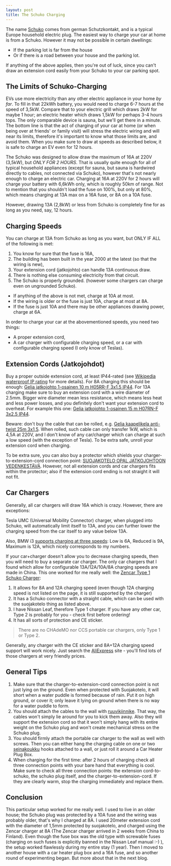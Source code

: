 ```yaml
---
layout: post
title: The Schuko Charging
---
```


The name [Schuko](https://en.wikipedia.org/wiki/Schuko) comes from german Schutzkontakt, and is a typical Europe household electric
plug. The easiest way to charge your car at home is from a Schuko. However it may not be possible
in certain dwellings:

* If the parking lot is far from the house
* Or if there is a road between your house and the parking lot.

If anything of the above applies, then you're out of luck, since you can't draw an extension cord easily from your Schuko
to your car parking spot.

## The Limits of Schuko-Charging

EVs use more electricity than any other electric appliance in your home *by far*. To fill in that 22kWh battery,
you would need to charge 6-7 hours at the speed of 3,5kW. Compare that to your electric grill which draws 2kW for maybe 1 hour;
an electric heater which draws 1,5kW for perhaps 3-4 hours tops. The only comparable device is sauna, but we'll get there in a minute.
The bottom line is that the act of charging of your car at home (or when being over at friends' or family visit) will stress the
electric wiring and will near its limits, therefore it's important to know what those limits are, and avoid them.
When you make sure to draw at speeds as described below, it is safe to charge an EV even for 12 hours.

The Schuko was designed to allow draw the maximum of 16A at 220V (3,5kW), but *ONLY FOR 2 HOURS*. That is usually quite enough for all
of typical household appliances (except for sauna, but sauna is hardwired directly to cables, not connected via Schuko),
however that's not nearly enough to charge an electric car. Charging at 16A at 220V for 2 hours will charge your
battery with 6,6kWh only, which is roughly 50km of range. Not to mention that you shouldn't load the fuse on 100%,
but only at 80%, which means charging at 13A max on a 16A fuse, or 8A on a 10A fuse.

However, drawing 13A (2,8kW) or less from Schuko is completely fine for as long as you need, say, 12 hours.

## Charging Speeds

You can charge at 13A from Schuko as long as you want, but ONLY IF ALL of the following is met:

1. You know for sure that the fuse is 16A,
2. The building has been built in the year 2000 at the latest (so that the wiring is new),
3. Your extension cord (jatkojohto) can handle 13A continuous draw.
4. There is nothing else consuming electricity from that circuit.
5. The Schuko is properly grounded. (however some chargers can charge even on ungrounded Schuko).

* If anything of the above is not met, charge at 10A at most.
* If the wiring is older or the fuse is just 10A, charge at most at 8A.
* If the fuse is just 10A and there may be other appliances drawing power, charge at 6A.

In order to charge your car at the abovementioned speeds, you need two things:

* A proper extension cord,
* A car charger with configurable charging speed, or a car with configurable charging speed (I only know of Teslas).

## Extension Cords (Jatkojohdot)

Buy a proper outside extension cord, at least IP44-rated (see [Wikipedia waterproof IP rating](https://en.wikipedia.org/wiki/IP_Code)
for more details). For 8A charging this should be enough:
[Gelia jatkojohto 1-osainen 10 m H05RR-F 3x1.5 IP44](https://www.kodinterra.fi/fi/terra/gelia-jatkojohto-1-osainen-10-m-h05rr-f-3x15-ip44-punainen).
For 13A charging make sure to buy an extension cord with a wire diameter of 2.5mm. Bigger wire diameter mean
less resistance, which means less heat and less power losses, and you definitely don't want your extension cord to overheat.
For example this one: [Gelia jatkojohto 1-osainen 15 m H07RN-F 3x2.5 IP44](https://www.kodinterra.fi/fi/terra/gelia-jatkojohto-1-osainen-15-m-h07rn-f-3x25-ip44).

Beware: don't buy the cable that can be rolled, e.g. [Gelia kaapelikela anti-twist 25m 3x1,5](https://www.kodinterra.fi/fi/terra/gelia-kaapelikela-anti-twist-25m-3x15).
When rolled, such cable can only transfer 1kW, which is 4,5A at 220V, and I don't know of any car/charger which can charge at such a low speed (with the exception of Tesla).
To be extra safe, unroll your extension cord when charging.

To be extra sure, you can also buy a protector which shields your charger-to-extension-cord connection point:
[SUOJAKOTELO OPAL JATKOJOHTOON VEDENKESTÄVÄ](https://www.k-rauta.fi/rautakauppa/s%C3%A4hk%C3%B6--valaistus-ja-turvallisuus/sahkotarvikkeet/jatkojohdot-ja-kelat/suojakotelo-opal-jatkojohtoon-vedenkest%C3%A4v%C3%A4-5306926).
However, not all extension cords and car chargers fits within the protector; also if the extension cord ending is not straight it will not fit.

## Car Chargers

Generally, all car chargers will draw 16A which is crazy. However, there are exceptions:

Tesla UMC (Universal Mobility Connector) charger, when plugged into Schuko, will automatically limit itself to 13A,
and you can further lower the charging speed from the car itself to any value below 13A.

Also, BMW i3 [supports charging at three speeds](https://bmwi3owner.com/2014/02/charger/): Low is 6A, Reduced is 9A, Maximum is 12A, which nicely corresponds
to my numbers.

If your car+charger doesn't allow you to decrease charging speeds,
then you will need to buy a separate car charger. The only car chargers that I found which allow for configurable 13A/12A/10A/8A
charging speeds are made in China. This one worked for me really well: the [Zencar Type 1 Schuko Charger](https://www.aliexpress.com/item/32807932284.html):

1. It allows for 8A and 12A charging speed (even though 12A charging speed is not listed on the page, it is still supported by the charger)
2. It has a Schuko connector with a straight cable, which can be used with the suojakotelo thing as listed above.
3. I have Nissan Leaf, therefore Type 1 charger. If you have any other car, Type 2 is probably for you - check first before ordering!
4. It has all sorts of protection and CE sticker.

> There are no CHAdeMO nor CCS portable car chargers, only Type 1 or Type 2.

Generally, any charger with the CE sticker and 8A+12A charging speed support will work nicely. Just search the [AliExpress](https://www.aliexpress.com)
site - you'll find lots of those chargers at very friendly prices.

## General Tips

1. Make sure that the charger-to-extension-cord connection point is not just lying on the ground.
   Even when protected with Suojakotelo, it will short when a water puddle is formed because of rain. Put it on high ground, or cover it;
   only leave it lying on ground when there is no way for a water puddle to form.
2. You should attach the cables to the wall with [ruuvikiinnike](https://www.k-rauta.fi/rautakauppa/ruuvikiinnike-thorsman-tcs-c3-10-14-v-100kpl). That way,
  the cables won't simply lie around for you to kick them away. Also they will support the extension cord so that it won't simply hang with its entire weight on the Schuko
  plug and won't create mechanical stress on the Schuko plug.
3. You should firmly attach the portable car charger to the wall as well with screws.
   Then you can either hang the charging cable on one or two [seinakoukku](https://www.biltema.fi/tyokalut/tyokalujen-sailyttaminen/tyokalupitimet/seinakoukku-2000023075)
   hooks attached to a wall, or just roll it around a Car Heater Plug Box.
4. When charging for the first time: after 2 hours of charging check all three connection points with your bare hand that everything is cool.
   Make sure to check all three connection points: the extension cord-to-schuko, the schuko plug itself, and the charger-to-extension-cord.
   If they are clearly warm, stop the charging immediately and replace them.

## Conclusion

This particular setup worked for me really well. I used to live in an older house; the Schuko plug was protected by a 10A fuse and the wiring was
probably older, that's why I charged at 8A. I used 20meter extension cord with the diameter of 1,5mm protected by suojakotelo, and charged using the Zencar
charger at 8A (The Zencar charger arrived in 2 weeks from China to Finland). Even though the fuse box was the old type with
screwable fuses (charging on such fuses is explicitly banned in the Nissan Leaf manual :-) ), the setup worked flawlessly during my entire stay (1 year).
Then I moved to another house with a car heater plug box and a 16A fuse, and so another round of experimenting began.
But more about that in the next blog.

